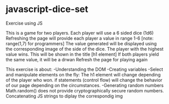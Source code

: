 # javascript-dice-set
Exercise using JS 

This is a game for two players.
Each player will use a 6 sided dice (1d6)
Refreshing the page will provide each player a value in range 1-6 [note: range(1,7) for programmers]
The value generated will be displayed using the corresponding image of the side of the dice. 
The player with the highest value wins. This will be shown in the title [h1 element]
If both players yield the same value, it will be a drwan
Refresh the page for playing again


This exercise is about:
-Understanding the DOM
-Creating variables
-Select and manipulate elements on the fly:
  The h1 element will change depending of the player who won.
  if statements (control flow) will change the behavior of our page depending on the circumstances.
-Generating random numbers 
  Math.random() does not provide cryptographically secure random numbers.
  Concatenating JS strings to diplay the correspondig img
